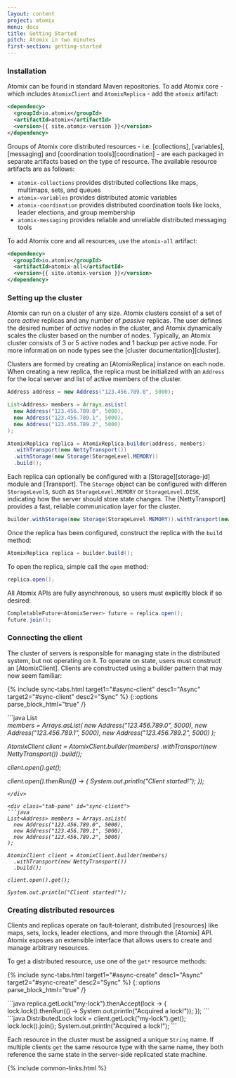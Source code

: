 ```yaml
---
layout: content
project: atomix
menu: docs
title: Getting Started
pitch: Atomix in two minutes
first-section: getting-started
---
```


### Installation

Atomix can be found in standard Maven repositories. To add Atomix core - which includes `AtomixClient` and `AtomixReplica` - add the `atomix` artifact:

```xml
<dependency>
  <groupId>io.atomix</groupId>
  <artifactId>atomix</artifactId>
  <version>{{ site.atomix-version }}</version>
</dependency>
```

Groups of Atomix core distributed resources - i.e. [collections], [variables], [messaging] and [coordination tools][coordination] - are each packaged in separate artifacts based on the type of resource. The available resource artifacts are as follows:

* `atomix-collections` provides distributed collections like maps, multimaps, sets, and queues
* `atomix-variables` provides distributed atomic variables
* `atomix-coordination` provides distributed coordination tools like locks, leader elections, and group membership
* `atomix-messaging` provides reliable and unreliable distributed messaging tools

To add Atomix core and all resources, use the `atomix-all` artifact:

```xml
<dependency>
  <groupId>io.atomix</groupId>
  <artifactId>atomix-all</artifactId>
  <version>{{ site.atomix-version }}</version>
</dependency>
```

### Setting up the cluster

Atomix can run on a cluster of any size. Atomix clusters consist of a set of core *active* replicas and any number of *passive* replicas. The user defines the desired number of *active* nodes in the cluster, and Atomix dynamically scales the cluster based on the number of nodes. Typically, an Atomix cluster consists of 3 or 5 active nodes and 1 backup per active node. For more information on node types see the [cluster documentation][cluster].

Clusters are formed by creating an [AtomixReplica] instance on each node. When creating a new replica, the replica must be initialized with an `Address` for the local server and list of active members of the cluster.

```java
Address address = new Address("123.456.789.0", 5000);

List<Address> members = Arrays.asList(
  new Address("123.456.789.0", 5000),
  new Address("123.456.789.1", 5000),
  new Address("123.456.789.2", 5000)
);

AtomixReplica replica = AtomixReplica.builder(address, members)
  .withTransport(new NettyTransport())
  .withStorage(new Storage(StorageLevel.MEMORY))
  .build();
```

Each replica can optionally be configured with a [Storage][storage-jd] module and [Transport]. The `Storage` object can be configured with differen `StorageLevel`s, such as `StorageLevel.MEMORY` or `StorageLevel.DISK`, indicating how the server should store state changes. The [NettyTransport] provides a fast, reliable communication layer for the cluster.

```java
builder.withStorage(new Storage(StorageLevel.MEMORY)).withTransport(new NettyTransport());
```

Once the replica has been configured, construct the replica with the `build` method:

```java
AtomixReplica replica = builder.build();
```

To open the replica, simple call the `open` method:

```java
replica.open();
```

All Atomix APIs are fully asynchronous, so users must explicitly block if so desired:

```java
CompletableFuture<AtomixServer> future = replica.open();
future.join();
```

### Connecting the client

The cluster of servers is responsible for managing state in the distributed system, but not operating on it. To operate on state, users must construct an [AtomixClient]. Clients are constructed using a builder pattern that may now seem familiar:

{% include sync-tabs.html target1="#async-client" desc1="Async" target2="#sync-client" desc2="Sync" %}
{::options parse_block_html="true" /}
<div class="tab-content">
<div class="tab-pane active" id="async-client">
```java
List<Address> members = Arrays.asList(
  new Address("123.456.789.0", 5000),
  new Address("123.456.789.1", 5000),
  new Address("123.456.789.2", 5000)
);

AtomixClient client = AtomixClient.builder(members)
  .withTransport(new NettyTransport())
  .build();

client.open().get();

client.open().thenRun(() -> {
  System.out.println("Client started!");
});
```
</div>

<div class="tab-pane" id="sync-client">
```java
List<Address> members = Arrays.asList(
  new Address("123.456.789.0", 5000),
  new Address("123.456.789.1", 5000),
  new Address("123.456.789.2", 5000)
);

AtomixClient client = AtomixClient.builder(members)
  .withTransport(new NettyTransport())
  .build();

client.open().get();

System.out.println("Client started!");
```
</div>
</div>

### Creating distributed resources

Clients and replicas operate on fault-tolerant, distributed [resources] like maps, sets, locks, leader elections, and more through the [Atomix] API. Atomix exposes an extensible interface that allows users to create and manage arbitrary resources.

To get a distributed resource, use one of the `get*` resource methods:

{% include sync-tabs.html target1="#async-create" desc1="Async" target2="#sync-create" desc2="Sync" %}
{::options parse_block_html="true" /}
<div class="tab-content">
<div class="tab-pane active" id="async-create">
```java
replica.getLock("my-lock").thenAccept(lock -> {
  lock.lock().thenRun(() -> System.out.println("Acquired a lock!"));
});
```
</div>

<div class="tab-pane" id="sync-create">
```java
DistributedLock lock = client.getLock("my-lock").get();
lock.lock().join();
System.out.println("Acquired a lock!");
```
</div>
</div>

Each resource in the cluster must be assigned a unique `String` name. If multiple clients `get` the same resource type with the same name, they both reference the same state in the server-side replicated state machine.

{% include common-links.html %}